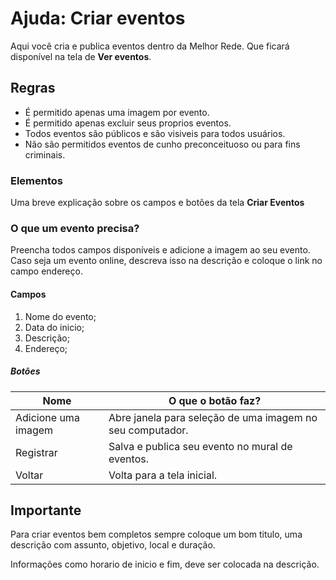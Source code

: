 # Ajuda: Criar eventos

Aqui você cria e publica eventos dentro da Melhor Rede. Que ficará disponível na tela de **Ver eventos**.

## Regras

- É permitido apenas uma imagem por evento.
- É permitido apenas excluir seus proprios eventos.
- Todos eventos são públicos e são visiveis para todos usuários.
- Não são permitidos eventos de cunho preconceituoso ou para fins criminais.

### Elementos

Uma breve explicação sobre os campos e botões da tela **Criar Eventos**

### O que um evento precisa?

Preencha todos campos disponíveis e adicione a imagem ao seu evento.
Caso seja um evento online, descreva isso na descrição e coloque o link no campo endereço.

#### Campos

1. Nome do evento;
2. Data do inicio;
3. Descrição;
4. Endereço;

##### Botões

| Nome                | O que o botão faz?                                         |
|---------------------|------------------------------------------------------------|
| Adicione uma imagem | Abre janela para seleção de uma imagem no seu computador.  |
| Registrar           | Salva e publica seu evento no mural de eventos.            |
| Voltar              | Volta para a tela inicial.                                 |


## Importante

Para criar eventos bem completos sempre coloque um bom titulo, uma descrição com assunto, objetivo, local e duração.

Informações como horario de inicio e fim, deve ser colocada na descrição.

